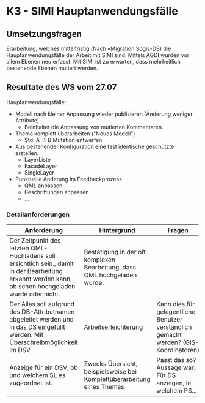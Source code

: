 # K3 - SIMI Hauptanwendungsfälle

## Umsetzungsfragen

Erarbeitung, welches mittelfristig (Nach «Migration Sogis-DB) die
Hauptanwendungsfälle der Arbeit mit SIMI sind.
Mittels AGDI wurden vor allem Ebenen neu erfasst. Mit SIMI ist zu erwarten,
dass mehrheitlich bestehende Ebenen mutiert werden.

## Resultate des WS vom 27.07

Hauptanwendungsfälle:
* Modell nach kleiner Anpassung wieder publizieren (Änderung weniger Attribute)
  * Beinhaltet die Anpassung von mutierten Kommentaren.
* Thema komplett überarbeiten ("Neues Modell")
  * $td: A -> B Mutation entwerfen
* Aus bestehender Konfiguration eine fast identische geschützte erstellen.
  * LayerListe
  * FacadeLayer
  * SingleLayer
* Punktuelle Änderung im Feedbackprozess
  * QML anpassen
  * Beschriftungen anpassen
  * ...
  
### Detailanforderungen

|Anforderung|Hintergrund|Fragen|
|---|---|---|
|Der Zeitpunkt des letzten QML-Hochladens soll ersichtlich sein., damit in der Bearbeitung erkannt werden kann, ob schon hochgeladen wurde oder nicht.|Bestätigung in der oft komplexen Bearbeitung, dass QML hochgeladen wurde.||
|Der Alias soll aufgrund des DB-Attributnamen abgeleitet werden und in das DS eingefüllt werden. Mit Überschreibmöglichkeit im DSV|Arbeitserleichterung|Kann dies für gelegentliche Benutzer verständlich gemacht werden? (GIS-Koordinatoren)|
|Anzeige für ein DSV, ob und welchem SL es zugeordnet ist.|Zwecks Übersicht, beispielsweise bei Komplettüberarbeitung eines Themas|Passt das so? Aussage war: Für DS anzeigen, in welchem PS...|
